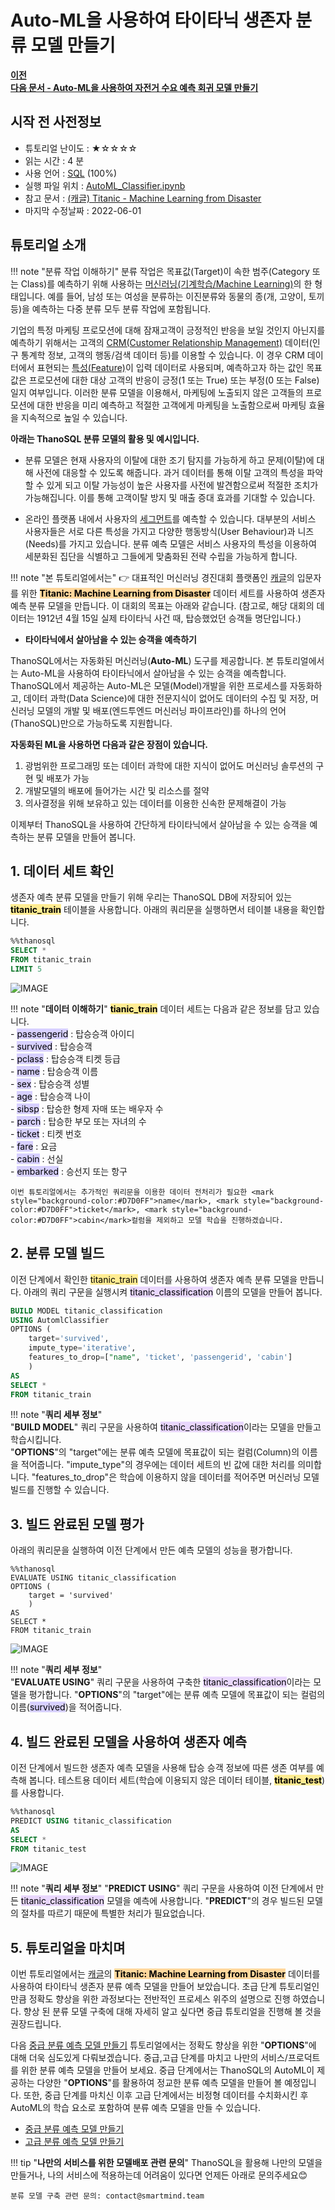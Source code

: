 # __Auto-ML을 사용하여 타이타닉 생존자 분류 모델 만들기__ 

**[이전](coming_soon)** &nbsp;&nbsp; <br>
**[다음 문서 - Auto-ML을 사용하여 자전거 수요 예측 회귀 모델 만들기](https://github.com/smartmind-team/thanosql-docs/blob/tabular/regression/docs/tutorials/thanosql_ml/tabular/regression/lv1_automl_regression_kor.md)**


## 시작 전 사전정보

- 튜토리얼 난이도 : ★☆☆☆☆
- 읽는 시간 : 4 분
- 사용 언어 : [SQL](https://ko.wikipedia.org/wiki/SQL) (100%)
- 실행 파일 위치 : [AutoML_Classifier.ipynb](http://35.222.17.152:8888/lab/tree/thanos_AI_team/AutoML_Classifier.ipynb)
- 참고 문서 : [(캐글) Titanic - Machine Learning from Disaster](https://www.kaggle.com/competitions/titanic/overview)
- 마지막 수정날짜 : 2022-06-01

## 튜토리얼 소개

!!! note "분류 작업 이해하기" 
    분류 작업은 목표값(Target)이 속한 범주(Category 또는 Class)를 예측하기 위해 사용하는 [머신러닝(기계학습/Machine Learning)](https://ko.wikipedia.org/wiki/%EA%B8%B0%EA%B3%84_%ED%95%99%EC%8A%B5)의 한 형태입니다. 예를 들어, 남성 또는 여성을 분류하는 이진분류와 동물의 종(개, 고양이, 토끼 등)을 예측하는 다중 분류 모두 분류 작업에 포함됩니다. <br>

기업의 특정 마케팅 프로모션에 대해 잠재고객이 긍정적인 반응을 보일 것인지 아닌지를 예측하기 위해서는 고객의 [CRM(Customer Relationship Management)](https://ko.wikipedia.org/wiki/%EA%B3%A0%EA%B0%9D_%EA%B4%80%EA%B3%84_%EA%B4%80%EB%A6%AC) 데이터(인구 통계학 정보, 고객의 행동/검색 데이터 등)를 이용할 수 있습니다. 이 경우 CRM 데이터에서 표현되는 [특성(Feature)](https://ko.wikipedia.org/wiki/%ED%8A%B9%EC%A7%95_(%EA%B8%B0%EA%B3%84_%ED%95%99%EC%8A%B5))이 입력 데이터로 사용되며, 예측하고자 하는 값인 목표값은 프로모션에 대한 대상 고객의 반응이 긍정(1 또는 True) 또는 부정(0 또는 False)일지 여부입니다. 이러한 분류 모델을 이용해서, 마케팅에 노출되지 않은 고객들의 프로모션에 대한 반응을 미리 예측하고 적절한 고객에게 마케팅을 노출함으로써 마케팅 효율을 지속적으로 높일 수 있습니다. 

__아래는 ThanoSQL 분류 모델의 활용 및 예시입니다.__  

- 분류 모델은 현재 사용자의 이탈에 대한 조기 탐지를 가능하게 하고 문제(이탈)에 대해 사전에 대응할 수 있도록 해줍니다. 과거 데이터를 통해 이탈 고객의 특성을 파악할 수 있게 되고 이탈 가능성이 높은 사용자를 사전에 발견함으로써 적절한 조치가 가능해집니다. 이를 통해 고객이탈 방지 및 매출 증대 효과를 기대할 수 있습니다.

- 온라인 플랫폼 내에서 사용자의 [세그먼트](https://ko.wikipedia.org/wiki/%EC%8B%9C%EC%9E%A5%EC%84%B8%EB%B6%84%ED%99%94)를 예측할 수 있습니다. 대부분의 서비스 사용자들은 서로 다른 특성을 가지고 다양한 행동방식(User Behaviour)과 니즈(Needs)를 가지고 있습니다. 분류 예측 모델은 서비스 사용자의 특성을 이용하여 세분화된 집단을 식별하고 그들에게 맞춤화된 전략 수립을 가능하게 합니다.  



!!! note "본 튜토리얼에서는"
    :point_right: 대표적인 머신러닝 경진대회 플랫폼인 [캐글](https://www.kaggle.com/)의 입문자를 위한 <mark style="background-color:#FFD79C"> __Titanic: Machine Learning from Disaster__</mark> 데이터 세트를 사용하여 생존자 예측 분류 모델을 만듭니다. 이 대회의 목표는 아래와 같습니다. 
    (참고로, 해당 대회의 데이터는 1912년 4월 15일 실제 타이타닉 사건 때, 탑승했었던 승객들 명단입니다.)

- __타이타닉에서 살아남을 수 있는 승객을 예측하기__

ThanoSQL에서는 자동화된 머신러닝(__Auto-ML__) 도구를 제공합니다. 본 튜토리얼에서는 Auto-ML을 사용하여 타이타닉에서 살아남을 수 있는 승객을 예측합니다. ThanoSQL에서 제공하는 Auto-ML은 모델(Model)개발을 위한 프로세스를 자동화하고, 데이터 과학(Data Science)에 대한 전문지식이 없어도 데이터의 수집 및 저장, 머신러닝 모델의 개발 및 배포(엔드투엔드 머신러닝 파이프라인)를 하나의 언어(ThanoSQL)만으로 가능하도록 지원합니다.

**자동화된 ML을 사용하면 다음과 같은 장점이 있습니다.** 

1. 광범위한 프로그래밍 또는 데이터 과학에 대한 지식이 없어도 머신러닝 솔루션의 구현 및 배포가 가능  
2. 개발모델의 배포에 들어가는 시간 및 리소스를 절약   
3. 의사결정을 위해 보유하고 있는 데이터를 이용한 신속한 문제해결이 가능  

이제부터 ThanoSQL을 사용하여 간단하게 타이타닉에서 살아남을 수 있는 승객을 예측하는 분류 모델을 만들어 봅니다.


## __1. 데이터 세트 확인__

생존자 예측 분류 모델을 만들기 위해 우리는 ThanoSQL DB에 저장되어 있는 <mark style="background-color:#FFEC92 ">__titanic_train__</mark> 테이블을 사용합니다. 아래의 쿼리문을 실행하면서 테이블 내용을 확인합니다.

```sql
%%thanosql
SELECT * 
FROM titanic_train 
LIMIT 5 
```
![IMAGE](/docs/img/automl_classification_img1.png)

!!! note "__데이터 이해하기__"
    <mark style="background-color:#FFEC92 ">__tianic_train__</mark> 데이터 세트는 다음과 같은 정보를 담고 있습니다.  
    - <mark style="background-color:#D7D0FF ">passengerid</mark> : 탑승승객 아이디  
    - <mark style="background-color:#D7D0FF ">survived</mark> : 탑승승객  
    - <mark style="background-color:#D7D0FF ">pclass</mark> : 탑승승객 티켓 등급  
    - <mark style="background-color:#D7D0FF ">name</mark> : 탑승승객 이름  
    - <mark style="background-color:#D7D0FF ">sex</mark> : 탑승승객 성별  
    - <mark style="background-color:#D7D0FF ">age</mark> : 탑승승객 나이  
    - <mark style="background-color:#D7D0FF ">sibsp</mark> : 탑승한 형제 자매 또는 배우자 수   
    - <mark style="background-color:#D7D0FF ">parch</mark> : 탑승한 부모 또는 자녀의 수  
    - <mark style="background-color:#D7D0FF ">ticket</mark> : 티켓 번호  
    - <mark style="background-color:#D7D0FF ">fare</mark> : 요금  
    - <mark style="background-color:#D7D0FF ">cabin</mark> : 선실  
    - <mark style="background-color:#D7D0FF">embarked</mark> : 승선지 또는 항구   
 
    이번 튜토리얼에서는 추가적인 쿼리문을 이용한 데이터 전처리가 필요한 <mark style="background-color:#D7D0FF">name</mark>, <mark style="background-color:#D7D0FF">ticket</mark>, <mark style="background-color:#D7D0FF">cabin</mark>컬럼을 제외하고 모델 학습을 진행하겠습니다.

## __2. 분류 모델 빌드__

이전 단계에서 확인한 <mark style="background-color:#FFEC92 ">titanic_train</mark> 데이터를 사용하여 생존자 예측 분류 모델을 만듭니다. 아래의 쿼리 구문을 실행시켜 <mark style="background-color:#E9D7FD ">titanic_classification</mark> 이름의 모델을 만들어 봅니다.

```sql
BUILD MODEL titanic_classification 
USING AutomlClassifier 
OPTIONS (
    target='survived', 
    impute_type='iterative',  
    features_to_drop=["name", 'ticket', 'passengerid', 'cabin']
    ) 
AS 
SELECT * 
FROM titanic_train
```

!!! note "__쿼리 세부 정보__"  
    "__BUILD MODEL__" 쿼리 구문을 사용하여 <mark style="background-color:#E9D7FD ">titanic_classification</mark>이라는 모델을 만들고 학습시킵니다.  
    "__OPTIONS__"의 "target"에는 분류 예측 모델에 목표값이 되는 컬럼(Column)의 이름을 적어줍니다. "impute_type"의 경우에는 데이터 세트의 빈 값에 대한 처리를 의미합니다. "features_to_drop"은 학습에 이용하지 않을 데이터를 적어주면 머신러닝 모델 빌드를 진행할 수 있습니다.  


## __3. 빌드 완료된 모델 평가__ 
아래의 쿼리문을 실행하여 이전 단계에서 만든 예측 모델의 성능을 평가합니다.

```
%%thanosql 
EVALUATE USING titanic_classification 
OPTIONS (
    target = 'survived'
    )
AS 
SELECT * 
FROM titanic_train
```
![IMAGE](/docs/img/automl_classification_img2.png)

!!! note "__쿼리 세부 정보__"   
    "__EVALUATE USING__" 쿼리 구문을 사용하여 구축한  <mark style="background-color:#E9D7FD ">titanic_classification</mark>이라는 모델을 평가합니다. "__OPTIONS__"의 "target"에는 분류 예측 모델에 목표값이 되는 컬럼의 이름(<mark style="background-color:#D7D0FF">survived</mark>)을 적어줍니다.


## __4. 빌드 완료된 모델을 사용하여 생존자 예측__ 

이전 단계에서 빌드한 생존자 예측 모델을 사용해 탑승 승객 정보에 따른 생존 여부를 예측해 봅니다. 테스트용 데이터 세트(학습에 이용되지 않은 데이터 테이블, <mark style="background-color:#FFEC92 ">__titanic_test__</mark>)를 사용합니다.

```sql
%%thanosql 
PREDICT USING titanic_classification
AS 
SELECT * 
FROM titanic_test
```
![IMAGE](/docs/img/automl_classification_img3.png)

!!! note "__쿼리 세부 정보__" 
    "__PREDICT USING__" 쿼리 구문을 사용하여 이전 단계에서 만든 <mark style="background-color:#E9D7FD ">titanic_classification</mark> 모델을 예측에 사용합니다. "__PREDICT__"의 경우 빌드된 모델의 절차를 따르기 때문에 특별한 처리가 필요없습니다. 

## __5. 튜토리얼을 마치며__ 

이번 튜토리얼에서는 [캐글](https://www.kaggle.com/)의 <mark style="background-color:#FFD79C"> __Titanic: Machine Learning from Disaster__</mark> 데이터를 사용하여 타이타닉 생존자 분류 예측 모델을 만들어 보았습니다. 초급 단계 튜토리얼인만큼 정확도 향상을 위한 과정보다는 전반적인 프로세스 위주의 설명으로 진행 하였습니다. 향상 된 분류 모델 구축에 대해 자세히 알고 싶다면 중급 튜토리얼을 진행해 볼 것을 권장드립니다.

다음 [중급 분류 예측 모델 만들기](coming_soon) 튜토리얼에서는 정확도 향상을 위한 "__OPTIONS__"에 대해 더욱 심도있게 다뤄보겠습니다. 중급,고급 단계를 마치고 나만의 서비스/프로덕트를 위한 분류 예측 모델을 만들어 보세요. 중급 단계에서는 ThanoSQL의 AutoML이 제공하는 다양한 "__OPTIONS__"를 활용하여 정교한 분류 예측 모델을 만들어 볼 예정입니다. 또한, 중급 단계를 마치신 이후 고급 단계에서는 비정형 데이터를 수치화시킨 후 AutoML의 학습 요소로 포함하여 분류 예측 모델을 만들 수 있습니다. 

* [중급 분류 예측 모델 만들기](coming_soon)
* [고급 분류 예측 모델 만들기](coming_soon)

!!! tip "__나만의 서비스를 위한 모델배포 관련 문의__"
    ThanoSQL을 활용해 나만의 모델을 만들거나, 나의 서비스에 적용하는데 어려움이 있다면 언제든 아래로 문의주세요😊

    분류 모델 구축 관련 문의: contact@smartmind.team





    
